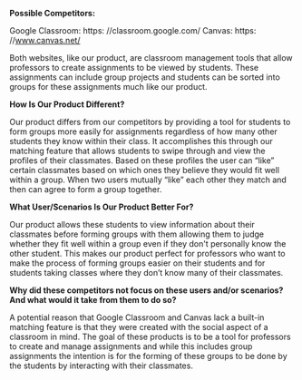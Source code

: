 ﻿**Possible Competitors:** 

Google Classroom: https: //classroom.google.com/ 
Canvas: https: //www.canvas.net/ 

Both websites, like our product, are classroom management tools that allow professors to create assignments to be viewed by students. These assignments can include group projects and students can be sorted into groups for these assignments much like our product. 

**How Is Our Product Different?** 

Our product differs from our competitors by providing a tool for students to form groups more easily for assignments regardless of how many other students they know within their class. It accomplishes this through our matching feature that allows students to swipe through and view the profiles of their classmates. Based on these profiles the user can “like” certain classmates based on which ones they believe they would fit well within a group. When two users mutually “like” each other they match and then can agree to form a group together. 

**What User/Scenarios Is Our Product Better For?** 

Our product allows these students to view information about their classmates before forming groups with them allowing them to judge whether they fit well within a group even if they don't personally know the other student. This makes our product perfect for professors who want to make the process of forming groups easier on their students and for students taking classes where they don’t know many of their classmates.  

**Why did these competitors not focus on these users and/or scenarios? And what would it take from them to do so?** 

A potential reason that Google Classroom and Canvas lack a built-in matching feature is that they were created with the social aspect of a classroom in mind. The goal of these products is to be a tool for professors to create and manage assignments and while this includes group assignments the intention is for the forming of these groups to be done by the students by interacting with their classmates. 
